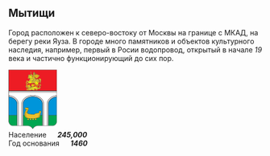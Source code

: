 <!--2021-10-19 00:40:04-->
## Мытищи
Город расположен к северо-востоку от Москвы на границе с МКАД, на берегу реки Яуза.
В городе много памятников и объектов культурного наследия, например, первый в Росии водопровод,
открытый в начале *19* века и частично функционирующий до сих пор.

<img src="./Mytishchi.png" width="96px"><br>
Население &emsp; ***245,000*** &emsp;<br>
Год&nbsp;основания &emsp; ***1460***